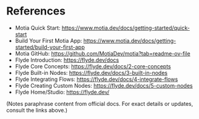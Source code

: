 # References

- Motia Quick Start: https://www.motia.dev/docs/getting-started/quick-start
- Build Your First Motia App: https://www.motia.dev/docs/getting-started/build-your-first-app
- Motia GitHub: https://github.com/MotiaDev/motia?tab=readme-ov-file
- Flyde Introduction: https://flyde.dev/docs
- Flyde Core Concepts: https://flyde.dev/docs/2-core-concepts
- Flyde Built-in Nodes: https://flyde.dev/docs/3-built-in-nodes
- Flyde Integrating Flows: https://flyde.dev/docs/4-integrate-flows
- Flyde Creating Custom Nodes: https://flyde.dev/docs/5-custom-nodes
- Flyde Home/Studio: https://flyde.dev/

(Notes paraphrase content from official docs. For exact details or updates, consult the links above.)


